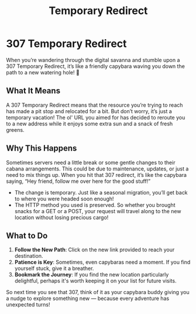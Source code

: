 ﻿---
category: 3xx
code: 307
cover: https://firebasestorage.googleapis.com/v0/b/capy-http.appspot.com/o/Capy-307-750x600.webp?alt=media
thumbnail: https://firebasestorage.googleapis.com/v0/b/capy-http.appspot.com/o/Capy-307-250x200.webp?alt=media
coverAlt: Temporary Redirect
description: Temporary Redirect
tags:
- 3xx
title: Temporary Redirect
---


# 307 Temporary Redirect

When you’re wandering through the digital savanna and stumble upon a 307 Temporary Redirect, it’s like a friendly capybara waving you down the path to a new watering hole! 🦦

## What It Means

A 307 Temporary Redirect means that the resource you’re trying to reach has made a pit stop and relocated for a bit. But don’t worry, it’s just a temporary vacation! The ol' URL you aimed for has decided to reroute you to a new address while it enjoys some extra sun and a snack of fresh greens.

## Why This Happens

Sometimes servers need a little break or some gentle changes to their cabana arrangements. This could be due to maintenance, updates, or just a need to mix things up. When you hit that 307 redirect, it’s like the capybara saying, “Hey friend, follow me over here for the good stuff!”

- The change is temporary. Just like a seasonal migration, you’ll get back to where you were headed soon enough!
- The HTTP method you used is preserved. So whether you brought snacks for a GET or a POST, your request will travel along to the new location without losing precious cargo!

## What to Do

1. **Follow the New Path**: Click on the new link provided to reach your destination.
2. **Patience is Key**: Sometimes, even capybaras need a moment. If you find yourself stuck, give it a breather.
3. **Bookmark the Journey**: If you find the new location particularly delightful, perhaps it's worth keeping it on your list for future visits.

So next time you see that 307, think of it as your capybara buddy giving you a nudge to explore something new — because every adventure has unexpected turns!